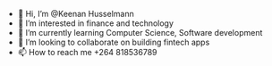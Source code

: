- 👋 Hi, I’m @Keenan Husselmann
- 👀 I’m interested in finance and technology
- 🌱 I’m currently learning Computer Science, Software development
- 💞️ I’m looking to collaborate on building fintech apps
- 📫 How to reach me +264 818536789

<!---
keenster35/keenster35 is a ✨ special ✨ repository because its `README.md` (this file) appears on your GitHub profile.
You can click the Preview link to take a look at your changes.
--->

